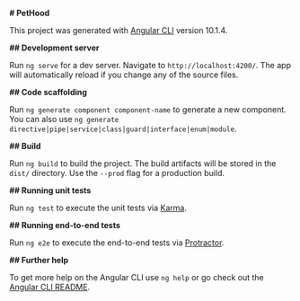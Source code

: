 **# PetHood**



This project was generated with [Angular CLI](https://github.com/angular/angular-cli) version 10.1.4.



**## Development server**



Run `ng serve` for a dev server. Navigate to `http://localhost:4200/`. The app will automatically reload if you change any of the source files.



**## Code scaffolding**



Run `ng generate component component-name` to generate a new component. You can also use `ng generate directive|pipe|service|class|guard|interface|enum|module`.



**## Build**



Run `ng build` to build the project. The build artifacts will be stored in the `dist/` directory. Use the `--prod` flag for a production build.



**## Running unit tests**



Run `ng test` to execute the unit tests via [Karma](https://karma-runner.github.io).



**## Running end-to-end tests**



Run `ng e2e` to execute the end-to-end tests via [Protractor](http://www.protractortest.org/).



**## Further help**



To get more help on the Angular CLI use `ng help` or go check out the [Angular CLI README](https://github.com/angular/angular-cli/blob/master/README.md).